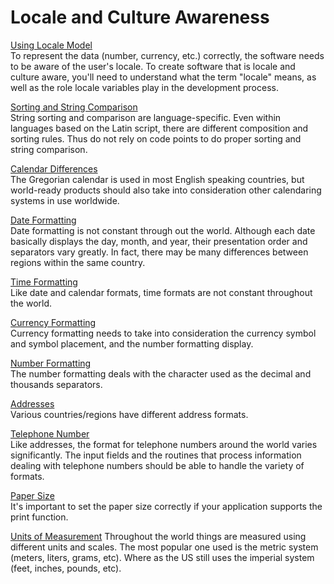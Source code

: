 

# Locale and Culture Awareness

[Using Locale Model](https://msdn.microsoft.com/en-us/library/mt662310)  
To represent the data (number, currency, etc.) correctly, the software needs to be aware of the user's locale. To create software that is locale and culture aware, you'll need to understand what the term "locale" means, as well as the role locale variables play in the development process.

[Sorting and String Comparison](https://msdn.microsoft.com/en-us/library/mt662313)  
String sorting and comparison are language-specific. Even within languages based on the Latin script, there are different composition and sorting rules. Thus do not rely on code points to do proper sorting and string comparison.

[Calendar Differences](https://msdn.microsoft.com/en-us/library/mt662317)  
The Gregorian calendar is used in most English speaking countries, but world-ready products should also take into consideration other calendaring systems in use worldwide.

[Date Formatting](https://msdn.microsoft.com/en-us/library/mt662320)  
Date formatting is not constant through out the world. Although each date basically displays the day, month, and year, their presentation order and separators vary greatly. In fact, there may be many differences between regions within the same country.

[Time Formatting](https://msdn.microsoft.com/en-us/library/mt662321)  
Like date and calendar formats, time formats are not constant throughout the world.

[Currency Formatting](https://msdn.microsoft.com/en-us/library/mt662322)  
Currency formatting needs to take into consideration the currency symbol and symbol placement, and the number formatting display.

[Number Formatting](https://msdn.microsoft.com/en-us/library/mt662324)  
The number formatting deals with the character used as the decimal and thousands separators.

[Addresses](https://msdn.microsoft.com/en-us/library/mt662325)  
Various countries/regions have different address formats.

[Telephone Number](https://msdn.microsoft.com/en-us/library/mt662326)  
Like addresses, the format for telephone numbers around the world varies significantly. The input fields and the routines that process information dealing with telephone numbers should be able to handle the variety of formats.

[Paper Size](https://msdn.microsoft.com/en-us/library/mt662327)  
It's important to set the paper size correctly if your application supports the print function.

[Units of Measurement](https://msdn.microsoft.com/en-us/library/mt662328) 
Throughout the world things are measured using different units and scales. The most popular one used is the metric system (meters, liters, grams, etc). Where as the US still uses the imperial system (feet, inches, pounds, etc).


